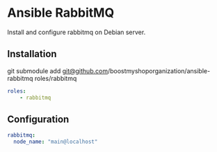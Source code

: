 Ansible RabbitMQ
================

Install and configure rabbitmq on Debian server.

Installation
------------

git submodule add git@github.com/boostmyshoporganization/ansible-rabbitmq roles/rabbitmq

```yaml
roles:
    - rabbitmq
```

Configuration
-------------

```yaml
rabbitmq:
  node_name: "main@localhost"
```
